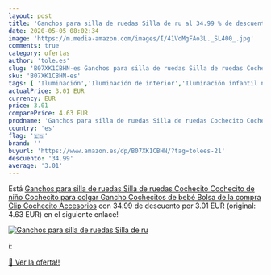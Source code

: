 ```yaml
---
layout: post
title: 'Ganchos para silla de ruedas Silla de ru al 34.99 % de descuento'
date: 2020-05-05 08:02:34
image: 'https://m.media-amazon.com/images/I/41VoMgFAo3L._SL400_.jpg'
comments: true
category: ofertas
author: 'tole.es'
slug: 'B07XK1CBHN-es Ganchos para silla de ruedas Silla de ruedas Cochecito...'
sku: 'B07XK1CBHN-es'
tags: [ 'Iluminación','Iluminación de interior','Iluminación infantil nocturna','Lámparas e iluminación infantil','bebé', ]
actualPrice: 3.01 EUR
currency: EUR
price: 3.01
comparePrice: 4.63 EUR
prodname: 'Ganchos para silla de ruedas Silla de ruedas Cochecito Cochecito de niño Cochecito para colgar Gancho Cochecitos de bebé Bolsa de la compra Clip Cochecito Accesorios'
country: 'es'
flag: '🇪🇸'
brand: ''
buyurl: 'https://www.amazon.es/dp/B07XK1CBHN/?tag=tolees-21'
descuento: '34.99'
average: '3.01'
---
```


Está [Ganchos para silla de ruedas Silla de ruedas Cochecito Cochecito de niño Cochecito para colgar Gancho Cochecitos de bebé Bolsa de la compra Clip Cochecito Accesorios](https://www.amazon.es/dp/B07XK1CBHN/?tag=tolees-21) con 34.99 de descuento por 3.01 EUR (original: 4.63 EUR) en el siguiente enlace!

[![Ganchos para silla de ruedas Silla de ru](https://m.media-amazon.com/images/I/41VoMgFAo3L._SL400_.jpg)](https://www.amazon.es/dp/B07XK1CBHN/?tag=tolees-21)

ℹ️:


[🛒 Ver la oferta!!](https://www.amazon.es/dp/B07XK1CBHN/?tag=tolees-21)
